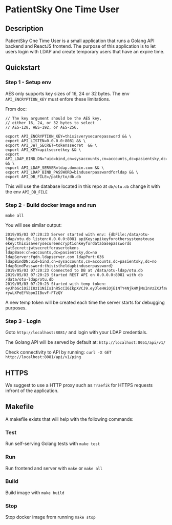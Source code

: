# PatientSky One Time User

## Description
PatientSky One Time User is a small application that runs a Golang API backend and ReactJS frontend. The purpose of this application is to let users login with LDAP and create temporary users that have an expire time.

## Quickstart

### Step 1 - Setup env

AES only supports key sizes of 16, 24 or 32 bytes. The env `API_ENCRYPTION_KEY` must enfore these limitations.

From doc:
```
// The key argument should be the AES key,
// either 16, 24, or 32 bytes to select
// AES-128, AES-192, or AES-256.
```

```
export API_ENCRYPTION_KEY=thisisverysecurepassword && \
export API_LISTEN=0.0.0.0:8081 && \
export API_JWT_SECRET=tokenssecret  && \
export API_KEY=apitsecretkey && \
export API_LDAP_BIND_DN="uid=bind,cn=sysaccounts,cn=accounts,dc=pasientsky,dc=no" && \
export API_LDAP_SERVER=ldap.domain.com && \
export API_LDAP_BIND_PASSWORD=binduserpasswordforldap && \
export API_DB_FILE=/path/to/db.db
```

This will use the database located in this repo at `db/otu.db` change it with the env `API_DB_FILE`

### Step 2 - Build docker image and run

`make all`

You will see similar output:

```
2019/05/03 07:20:23 Server started with env: {dbFile:/data/otu-ldap/otu.db listen:0.0.0.0:8081 apiKey:apikeyforothersystemstouse ekey:thisisaverysecureencryptionkeyfordatabasepasswords jwtSecret:jwtsecretforusertokens ldapBase:cn=accounts,dc=pasientsky,dc=no ldapServer:fqdn.ldapserver.com ldapPort:636 ldapBindDN:uid=bind,cn=sysaccounts,cn=accounts,dc=pasientsky,dc=no ldapBindPassword:thisistheldapbinduserpassword}
2019/05/03 07:20:23 Connected to DB at /data/otu-ldap/otu.db
2019/05/03 07:20:23 Started REST API on 0.0.0.0:8081 with db /data/otu-ldap/otu.db
2019/05/03 07:20:23 Started with temp token: eyJhbGciOiJIUzI1NiIsInR5cCI6IkpXVCJ9.eyJleHAiOjE1NTY4Njk4MjMsInVzZXJfaWQiOiJhcGlUZXN0In0.lLR9rnwLQGIDdsO8q-rywLXPeEfVbpnIIBuvF-FTzQY
``` 

A new temp token will be created each time the server starts for debugging purposes.

### Step 3 - Login

Goto `http://localhost:8081/` and login with your LDAP credentials.

The Golang API will be served by default at:
`http://localhost:8051/api/v1/`

Check connectivity to API by running:
`curl -X GET http://localhost:8081/api/v1/ping`

## HTTPS
We suggest to use a HTTP proxy such as `Traefik` for HTTPS requests infront of the application. 

## Makefile
A makefile exists that will help with the following commands:

### Test
Run self-serving Golang tests with `make test`

### Run
Run frontend and server with `make` or `make all`

### Build
Build image with `make build`

### Stop
Stop docker image from running `make stop`



